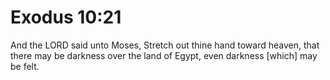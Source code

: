 # Exodus 10:21

And the LORD said unto Moses, Stretch out thine hand toward heaven, that there may be darkness over the land of Egypt, even darkness [which] may be felt.